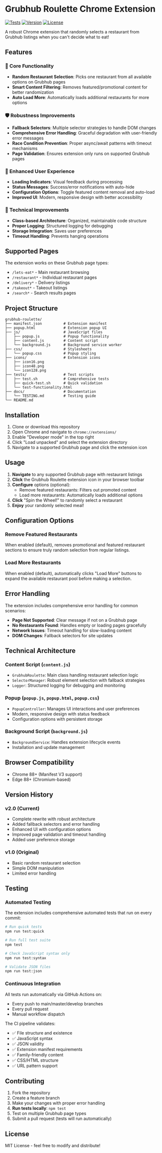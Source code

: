 # Grubhub Roulette Chrome Extension

[![Tests](https://github.com/zackkitzmiller/grubhub-roulette/actions/workflows/test.yml/badge.svg)](https://github.com/zackkitzmiller/grubhub-roulette/actions/workflows/test.yml)
[![Version](https://img.shields.io/badge/version-2.0.0-blue.svg)](https://github.com/zackkitzmiller/grubhub-roulette)
[![License](https://img.shields.io/badge/license-MIT-green.svg)](LICENSE)

A robust Chrome extension that randomly selects a restaurant from Grubhub listings when you can't decide what to eat!

## Features

### 🎯 Core Functionality

- **Random Restaurant Selection**: Picks one restaurant from all available options on Grubhub pages
- **Smart Content Filtering**: Removes featured/promotional content for better randomization
- **Auto Load More**: Automatically loads additional restaurants for more options

### 🛡️ Robustness Improvements

- **Fallback Selectors**: Multiple selector strategies to handle DOM changes
- **Comprehensive Error Handling**: Graceful degradation with user-friendly error messages
- **Race Condition Prevention**: Proper async/await patterns with timeout mechanisms
- **Page Validation**: Ensures extension only runs on supported Grubhub pages

### 🎨 Enhanced User Experience

- **Loading Indicators**: Visual feedback during processing
- **Status Messages**: Success/error notifications with auto-hide
- **Configuration Options**: Toggle featured content removal and auto-load
- **Improved UI**: Modern, responsive design with better accessibility

### 🔧 Technical Improvements

- **Class-based Architecture**: Organized, maintainable code structure
- **Proper Logging**: Structured logging for debugging
- **Storage Integration**: Saves user preferences
- **Timeout Handling**: Prevents hanging operations

## Supported Pages

The extension works on these Grubhub page types:

- `/lets-eat*` - Main restaurant browsing
- `/restaurant*` - Individual restaurant pages
- `/delivery*` - Delivery listings
- `/takeout*` - Takeout listings
- `/search*` - Search results pages

## Project Structure

```text
grubhub-roulette/
├── manifest.json          # Extension manifest
├── popup.html             # Extension popup UI
├── js/                    # JavaScript files
│   ├── popup.js           # Popup functionality
│   ├── content.js         # Content script
│   └── background.js      # Background service worker
├── css/                   # Stylesheets
│   └── popup.css          # Popup styling
├── icons/                 # Extension icons
│   ├── icon16.png
│   ├── icon48.png
│   └── icon128.png
├── tests/                 # Test scripts
│   ├── test.sh            # Comprehensive tests
│   ├── quick-test.sh      # Quick validation
│   └── test-functionality.html
├── docs/                  # Documentation
│   └── TESTING.md         # Testing guide
└── README.md
```

## Installation

1. Clone or download this repository
2. Open Chrome and navigate to `chrome://extensions/`
3. Enable "Developer mode" in the top right
4. Click "Load unpacked" and select the extension directory
5. Navigate to a supported Grubhub page and click the extension icon

## Usage

1. **Navigate** to any supported Grubhub page with restaurant listings
2. **Click** the Grubhub Roulette extension icon in your browser toolbar
3. **Configure** options (optional):
   - Remove featured restaurants: Filters out promoted content
   - Load more restaurants: Automatically loads additional options
4. **Click** "Spin the Wheel!" to randomly select a restaurant
5. **Enjoy** your randomly selected meal!

## Configuration Options

### Remove Featured Restaurants

When enabled (default), removes promotional and featured restaurant sections to ensure truly random selection from regular listings.

### Load More Restaurants

When enabled (default), automatically clicks "Load More" buttons to expand the available restaurant pool before making a selection.

## Error Handling

The extension includes comprehensive error handling for common scenarios:

- **Page Not Supported**: Clear message if not on a Grubhub page
- **No Restaurants Found**: Handles empty or loading pages gracefully
- **Network Issues**: Timeout handling for slow-loading content
- **DOM Changes**: Fallback selectors for site updates

## Technical Architecture

### Content Script (`content.js`)

- `GrubhubRoulette`: Main class handling restaurant selection logic
- `SelectorManager`: Robust element selection with fallback strategies
- `Logger`: Structured logging for debugging and monitoring

### Popup (`popup.js`, `popup.html`, `popup.css`)

- `PopupController`: Manages UI interactions and user preferences
- Modern, responsive design with status feedback
- Configuration options with persistent storage

### Background Script (`background.js`)

- `BackgroundService`: Handles extension lifecycle events
- Installation and update management

## Browser Compatibility

- Chrome 88+ (Manifest V3 support)
- Edge 88+ (Chromium-based)

## Version History

### v2.0 (Current)

- Complete rewrite with robust architecture
- Added fallback selectors and error handling
- Enhanced UI with configuration options
- Improved page validation and timeout handling
- Added user preference storage

### v1.0 (Original)

- Basic random restaurant selection
- Simple DOM manipulation
- Limited error handling

## Testing

### Automated Testing

The extension includes comprehensive automated tests that run on every commit:

```bash
# Run quick tests
npm run test:quick

# Run full test suite
npm test

# Check JavaScript syntax only
npm run test:syntax

# Validate JSON files
npm run test:json
```

### Continuous Integration

All tests run automatically via GitHub Actions on:

- Every push to main/master/develop branches
- Every pull request
- Manual workflow dispatch

The CI pipeline validates:

- ✅ File structure and existence
- ✅ JavaScript syntax
- ✅ JSON validity
- ✅ Extension manifest requirements
- ✅ Family-friendly content
- ✅ CSS/HTML structure
- ✅ URL pattern support

## Contributing

1. Fork the repository
2. Create a feature branch
3. Make your changes with proper error handling
4. **Run tests locally**: `npm test`
5. Test on multiple Grubhub page types
6. Submit a pull request (tests will run automatically)

## License

MIT License - feel free to modify and distribute!
